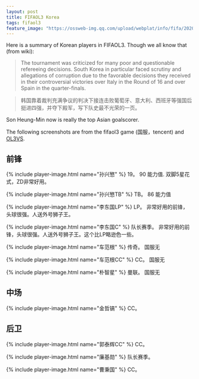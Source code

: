 ```yaml
---
layout: post
title: FIFAOL3 Korea
tags: fifaol3
feature_image: "https://ossweb-img.qq.com/upload/webplat/info/fifa/20200325/60363374209438.jpg"
---
```


Here is a summary of Korean players in FIFAOL3. Though we all know that (from wiki):
> The tournament was criticized for many poor and questionable refereeing decisions. South Korea in particular faced scrutiny and allegations of corruption due to the favorable decisions they received in their controversial victories over Italy in the Round of 16 and over Spain in the quarter-finals.

> 韩国靠着裁判充满争议的判决下接连击败葡萄牙、意大利、西班牙等强国后挺进四强，并夺下殿军，写下队史最不光荣的一页。

Son Heung-Min now is really the top Asian goalscorer.

The following screenshots are from the fifaol3 game (国服，tencent) and [OL3VS](https://www.ol3vs.com/).
## 前锋

{% include player-image.html name="孙兴慜" %} 19。 90 能力值. 双脚5星花式，ZD非常好用。

{% include player-image.html name="孙兴慜TB" %} TB。 86 能力值

{% include player-image.html name="李东国LP" %} LP。 非常好用的前锋，头球很强。人送外号狮子王。

{% include player-image.html name="李东国C" %} 队长赛季。 非常好用的前锋，头球很强。人送外号狮子王。这个比LP略逊色一些。

{% include player-image.html name="车范根" %} 传奇。 国服无

{% include player-image.html name="车范根CC" %} CC。 国服无

{% include player-image.html name="朴智星" %} 曼联。 国服无

## 中场

{% include player-image.html name="金哲镐" %} CC。

## 后卫

{% include player-image.html name="郭泰辉CC" %} CC。

{% include player-image.html name="廉基勋" %} 队长赛季。

{% include player-image.html name="曹秉国" %} CC。
